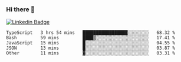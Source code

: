 ### Hi there 👋

[![Linkedin Badge](https://img.shields.io/badge/-Adroaldo%20Pagliari-6633cc?style=flat-square&logo=Linkedin&logoColor=white&link=https://www.linkedin.com/in/adroaldo-pagliari-5856363b/)](https://www.linkedin.com/in/adroaldo-pagliari-5856363b/)

<!--
**adroaldopagliari/adroaldopagliari** is a ✨ _special_ ✨ repository because its `README.md` (this file) appears on your GitHub profile.

Here are some ideas to get you started:

- 🔭 I’m currently working on ...
- 🌱 I’m currently learning ...
- 👯 I’m looking to collaborate on ...
- 🤔 I’m looking for help with ...
- 💬 Ask me about ...
- 📫 How to reach me: ...
- 😄 Pronouns: ...
- ⚡ Fun fact: ...
-->

<!--START_SECTION:waka-->
```text
TypeScript   3 hrs 54 mins   █████████████████░░░░░░░░   68.32 % 
Bash         59 mins         ████▒░░░░░░░░░░░░░░░░░░░░   17.41 % 
JavaScript   15 mins         █░░░░░░░░░░░░░░░░░░░░░░░░   04.55 % 
JSON         13 mins         █░░░░░░░░░░░░░░░░░░░░░░░░   03.87 % 
Other        11 mins         ▓░░░░░░░░░░░░░░░░░░░░░░░░   03.31 % 
```
<!--END_SECTION:waka-->
